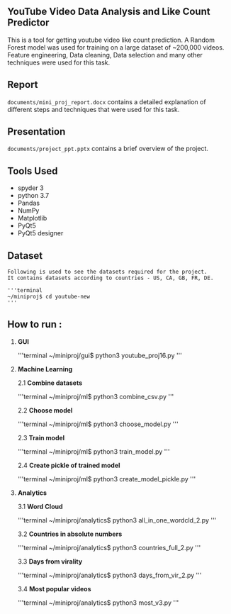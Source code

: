 ## YouTube Video Data Analysis and Like Count Predictor

This is a tool for getting youtube video like count prediction. A Random Forest model was used for training on a large dataset of ~200,000 videos. Feature engineering, Data cleaning, Data selection and many other techniques were used for this task.

## Report

`documents/mini_proj_report.docx` contains a detailed explanation of different steps and techniques that were used for this task.

## Presentation

`documents/project_ppt.pptx` contains a brief overview of the project.

## Tools Used

* spyder 3
* python 3.7
* Pandas
* NumPy
* Matplotlib
* PyQt5
* PyQt5 designer


## Dataset
	
	Following is used to see the datasets required for the project.
	It contains datasets according to countries - US, CA, GB, FR, DE.
	
	'''terminal
	~/miniproj$ cd youtube-new
	'''

## How to run :

1. **GUI**
	
	'''terminal
	~/miniproj/gui$ python3 youtube_proj16.py
	'''

2. **Machine Learning**

	2.1 **Combine datasets**
	
	'''terminal
	~/miniproj/ml$ python3 combine_csv.py
	'''
	
	2.2 **Choose model**
	
	'''terminal
	~/miniproj/ml$ python3 choose_model.py
	'''
	
	2.3 **Train model**
	
	'''terminal
	~/miniproj/ml$ python3 train_model.py
	'''
	
	2.4 **Create pickle of trained model**
	
	'''terminal
	~/miniproj/ml$ python3 create_model_pickle.py
	'''

3. **Analytics**
	
	3.1 **Word Cloud**
	
	'''terminal
	~/miniproj/analytics$ python3 all_in_one_wordcld_2.py
	'''
	
	3.2 **Countries in absolute numbers**
	
	'''terminal
	~/miniproj/analytics$ python3 countries_full_2.py
	'''
	
	3.3 **Days from virality**
	
	'''terminal
	~/miniproj/analytics$ python3 days_from_vir_2.py
	'''
	
	3.4 **Most popular videos**
	
	'''terminal
	~/miniproj/analytics$ python3 most_v3.py
	'''
